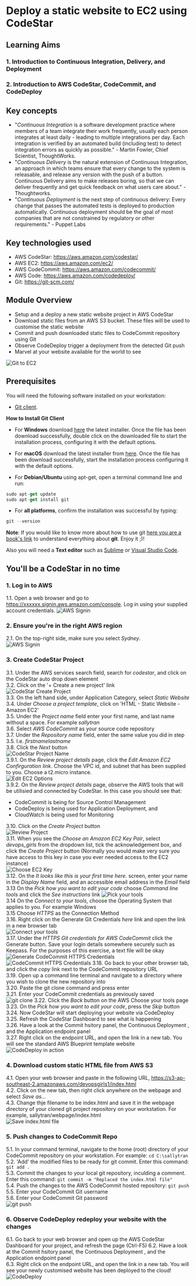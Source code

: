 # Deploy a static website to EC2 using CodeStar

## Learning Aims
### 1. Introduction to Continuous Integration, Delivery, and Deployment
### 2. Introduction to AWS CodeStar, CodeCommit, and CodeDeploy

## Key concepts
- "*Continuous Integration*  is a software development practice where members of a team integrate their work frequently, usually each person integrates at least daily - leading to multiple integrations per day. Each integration is verified by an automated build (including test) to detect integration errors as quickly as possible." - Martin Fowler, Chief Scientist, ThoughtWorks.
- "*Continuous Delivery* is the natural extension of Continuous Integration, an approach in which teams ensure that every change to the system is releasable, and release any version with the push of a button. Continuous Delivery aims to make releases boring, so that we can deliver frequently and get quick feedback on what users care about." - Thoughtworks.
- "*Continuous Deployment* is the next step of continuous delivery: Every change that passes the automated tests is deployed to production automatically. Continuous deployment should be the goal of most companies that are not constrained by regulatory or other requirements." - Puppet Labs

## Key technologies used
- AWS CodeStar: https://aws.amazon.com/codestar/
- AWS EC2: https://aws.amazon.com/ec2/
- AWS CodeCommit: https://aws.amazon.com/codecommit/
- AWS Code: https://aws.amazon.com/codedeploy/
- Git: https://git-scm.com/

## Module Overview
- Setup and a deploy a new static website project in AWS CodeStar
- Download static files from an AWS S3 bucket. These files will be used to customise the static website
- Commit and push downloaded static files to CodeCommit repository using Git
- Observe CodeDeploy trigger a deployment from the detected Git push
- Marvel at your website available for the world to see  

![Git to EC2](/images/3-1-ec2-static-site/CCtoEC2.svg) 

## Prerequisites
You will need the following software installed on your workstation:  
- [Git client](https://git-scm.com/book/en/v2/Getting-Started-Installing-Git).

**How to Install Git Client**

- For **Windows** download [here](https://gitforwindows.org/) the latest installer. Once the file has been download successfully, double click on the downloaded file to start the installation process, configuring it with the default options.  
 
- For **macOS** download the latest installer from [here](https://sourceforge.net/projects/git-osx-installer/files/). Once the file has been download successfully, start the installation process configuring it with the default options.  

- For **Debian/Ubuntu** using apt-get, open a terminal command line and run:

```javascript
sudo apt-get update
sudo apt-get install git
```

- For **all platforms**, confirm the installation was successful by typing:

```javascript
git --version
```

**Note**: If you would like to know more about how to use git [here you are a book's link](https://git-scm.com/book/en/v2) to understand everything about **git**. Enjoy it ;)!

Also you will need a **Text editor** such as [Sublime](www.sublimetext.com/3) or [Visual Studio Code](https://code.visualstudio.com/download). 

## You'll be a CodeStar in no time
### 1. Log in to AWS
1.1. Open a web browser and go to https://xxxxxx.signin.aws.amazon.com/console. Log in using your supplied account credentials.
![AWS Signin](/images/3-1-ec2-static-site/1_awssignin.png)  
### 2. Ensure you're in the right AWS region
2.1. On the top-right side, make sure you select *Sydney*.  
![AWS Signin](/images/3-1-ec2-static-site/region.png)  
### 3. Create CodeStar Project
3.1.  Under the AWS services search field, search for *codestar*, and click on the CodeStar auto drop down element  
3.2. Click on the '+ Create a new project' link  
![CodeStar Create Project](/images/3-1-ec2-static-site/2_createcodestarproj.png)  
3.3. On the left hand side, under Application Category, select *Static Website*  
3.4. Under *Choose a project template*, click on 'HTML - Static Website - Amazon EC2'  
3.5. Under the *Project name* field enter your first name, and last name without a space. For example *sallytran*  
3.6. Select *AWS CodeCommit* as your source code repository  
3.7. Under the *Repository name* field, enter the same value you did in step 3.5. I.e. *firstnamelastname*  
3.8. Click the *Next* button  
![CodeStar Project Name](/images/3-1-ec2-static-site/3_projectname.png)  
3.9.1. On the *Review project details* page, click the *Edit Amazon EC2 Confirguration link*. Choose the VPC id, and subnet that has been supplied to you. Choose a t2.micro instance.  
![Edit EC2 Options](/images/3-1-ec2-static-site/5_editec2options.png)  
3.9.2. On the *Review project details* page, observe the AWS tools that will be utilisied and connected by CodeStar. In this case you should see that:
* CodeCommit is being for Source Control Management
* CodeDeploy is being used for Application Deployment, and
* CloudWatch is being used for Monitoring

3.10. Click on the *Create Project* button  
![Review Project](/images/3-1-ec2-static-site/4_reviewproject.png)  
3.11. When you see the *Choose an Amazon EC2 Key Pair*, select *devops_girls* from the dropdown list, tick the acknowledgement box, and click the *Create Project* button (Normally you would make very sure you have access to this key in case you ever needed access to the EC2 instance)  
![Choose EC2 Key](/images/3-1-ec2-static-site/6_chooseec2key.png)  
3.12. On the *It looks like this is your first time here.* screen, enter your name in the *Display Name* field, and an accessible email address in the *Email* field  
3.13 On the *Pick how you want to edit your code* choose *Command line tools* and click the *See instructions* link 
![Pick your tools](/images/3-1-ec2-static-site/7_picktools.png)   
3.14 On the *Connect to your tools*, choose the Operating System that applies to you. For example Windows  
3.15 Choose *HTTPS* as the Connection Method  
3.16. Right click on the Generate Git Credentials *here* link and open the link in a new browser tab  
![Connect your tools](/images/3-1-ec2-static-site/8_connecttools.png)  
3.17. Under the *HTTPS Git credentials for AWS CodeCommit* click the Generate button. Save your login details somewhere securely such as Keepass. For the purposes of this exercise, a text file will be okay  
![Generate CodeCommit HTTPS Credentials](/images/3-1-ec2-static-site/9_generategitcreds.png)  
![CodeCommit HTTPS Credentials](/images/3-1-ec2-static-site/10_gitcredscreated.png) 
3.18. Go back to your other browser tab, and click the *copy* link next to the CodeCommit repository URL  
3.19. Open up a command line terminal and navigate to a directory where you wish to clone the new repository into  
3.20. Paste the git clone command and press enter  
3.21. Enter your CodeCommit credentials as previously saved  
![git clone](/images/3-1-ec2-static-site/gitclone.png)
3.22. Click the *Back* button on the AWS Choose your tools page  
3.23. On the *Pick how you want to edit your code*, press the *Skip* button  
3.24. Now CodeStar will start deploying your website via CodeDeploy  
3.25. Refresh the CodeStar Dashboard to see what is happening  
3.26. Have a look at the Commit hsitory panel, the Continuous Deployment , and the Application endpoint panel  
3.27. Right click on the endpoint URL, and open the link in a new tab. You will see the standard AWS Blueprint template website  
![CodeDeploy in action](/images/3-1-ec2-static-site/13_codedeploy.png)

### 4. Download custom static HTML file from AWS S3
4.1. Open your web browser and paste in the following URL, https://s3-ap-southeast-2.amazonaws.com/devopsgirls1/index.html  
4.2. Click on the new tab, then right click anywhere on the webpage and select *Save as...*  
4.3. Change thje filename to be index.html and save it in the webpage directory of your cloned git project repository on your workstation. For example, sallytran/webpage/index.html  
![Save index.html file](/images/3-1-ec2-static-site/11_saveindex.png)

### 5. Push changes to CodeCommit Repo
5.1. In your command terminal, navigate to the home (root) directory of your CodeCommit repository on your workstation. For example:
`cd C:\sallytran`  
5.2. 'Add' the modified files to be ready for git commit. Enter this command:
`git add .`  
5.3. Commit the changes to your local git repository, inculding a comment. Enter this command:
`git commit -m "Replaced the index.html file"`  
5.4. Push the changes to the AWS CodeCommit hosted repository:
`git push`  
5.5. Enter your CodeCommit Git username  
5.6. Enter your CodeCommit Git password  
![git push](/images/3-1-ec2-static-site/12_gitpush.png)

### 6. Observe CodeDeploy redeploy your website with the changes
6.1. Go back to your web browser and open up the AWS CodeStar Dashboard for your project, and refresh the page (Ctrl-F5)
6.2. Have a look at the Commit hsitory panel, the Continuous Deployment , and the Application endpoint panel  
6.3. Right click on the endpoint URL, and open the link in a new tab. You will see your newly customised website has been deployed to the cloud!
![CodeDeploy](/images/3-1-ec2-static-site/13_codedeploy.png)






